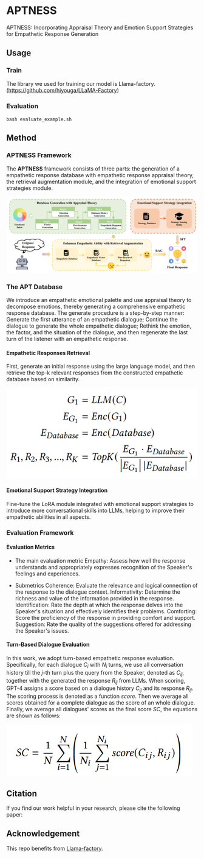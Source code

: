 # APTNESS
APTNESS: Incorporating Appraisal Theory and Emotion Support Strategies for Empathetic Response Generation

## Usage

### Train
The library we used for training our model is Llama-factory. (https://github.com/hiyouga/LLaMA-Factory)

### Evaluation
```
bash evaluate_example.sh
```

## Method

### APTNESS Framework

The **APTNESS** framework consists of three parts: the generation of a empathetic response database with empathetic response appraisal theory, the retrieval augmentation module, and the integration of emotional support strategies module.

![model](Fig/model.png)


### The APT Database

We introduce an empathetic emotional palette and use appraisal theory to decompose emotions, thereby generating a comprehensive empathetic response database. The generate procedure is a step-by-step manner: 
Generate the first utterance of an empathetic dialogue; 
Continue the dialogue to generate the whole empathetic dialogue; 
Rethink the emotion, the factor, and the situation of the dialogue, and then regenerate the last turn of the listener with an empathetic response.

#### Empathetic Responses Retrieval

First, generate an initial response using the large language model, and then retrieve the top-k relevant responses from the constructed empathetic database based on similarity.

![retrieve](Fig/retrieve.png)

#### Emotional Support Strategy Integration

Fine-tune the LoRA module integrated with emotional support strategies to introduce more conversational skills into LLMs, helping to improve their empathetic abilities in all aspects.


### Evaluation Framework

#### Evaluation Metrics

* The main evaluation metric
Empathy: Assess how well the response understands and appropriately expresses recognition of the Speaker's feelings and experiences.

* Submetrics
Coherence: Evaluate the relevance and logical connection of the response to the dialogue context.
Informativity: Determine the richness and value of the information provided in the response.
Identification: Rate the depth at which the response delves into the Speaker's situation and effectively identifies their problems.
Comforting: Score the proficiency of the response in providing comfort and support.
Suggestion: Rate the quality of the suggestions offered for addressing the Speaker's issues.

#### Turn-Based Dialogue Evaluation

In this work, we adopt turn-based empathetic response evaluation. Specifically, for each dialogue $C_i$ with $N_i$ turns, we use all conversation history till the $j$-th turn plus the query from the Speaker, denoted as $C_{ij}$, together with the generated the response $R_{ij}$ from LLMs. 
When scoring, GPT-4 assigns a score based on a dialogue history $C_{ij}$ and its response $R_{ij}$.
The scoring process is denoted as a function $\textit{score}$. 
Then we average all scores obtained for a complete dialogue as the score of an whole dialogue. 
Finally, we average all dialogues' scores as the final score $SC$, the equations are shown as follows:

![score](Fig/score.png)

## Citation

If you find our work helpful in your research, please cite the following paper:

## Acknowledgement

This repo benefits from [Llama-factory](https://github.com/hiyouga/LLaMA-Factory).

